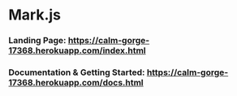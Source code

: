 # Mark.js

### Landing Page: https://calm-gorge-17368.herokuapp.com/index.html

### Documentation & Getting Started: https://calm-gorge-17368.herokuapp.com/docs.html
